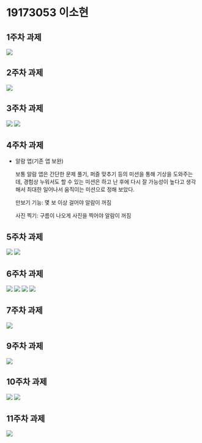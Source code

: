 # 19173053 이소현

## 1주차 과제
<img width="" height="" src="./png/강아지.png/"></img>

## 2주차 과제
<img width="" height="" src="./png/2주차 출석 과제.PNG/"></img>

## 3주차 과제

<img width="" height="" src="./png/3주차 과제 1.PNG/"></img>
<img width="" height="" src="./png/3주차 과제 2.PNG/"></img>

## 4주차 과제

  - 알람 앱(기존 앱 보완)
    
    보통 알람 앱은 간단한 문제 풀기, 퍼즐 맞추기 등의 미션을 통해 기상을 도와주는데,
    경험상 누워서도 할 수 있는 미션은 하고 난 후에 다시 잘 가능성이 높다고 생각해서
    최대한 일어나서 움직이는 미션으로 정해 보았다.
    
    만보기 기능: 몇 보 이상 걸어야 알람이 꺼짐
    
    사진 찍기: 구름이 나오게 사진을 찍어야 알람이 꺼짐
    
    
## 5주차 과제
 <img width="" height="" src="./png/강아지5.PNG/"></img>
 <img width="" height="" src="./png/고양이5.PNG/"></img>
 
## 6주차 과제
<img width="" height="" src="./png/이미지 바꾸기 전.PNG/"></img>
<img width="" height="" src="./png/이미지 바꾼 후.PNG/"></img>
<img width="" height="" src="./png/6주차 넓이.PNG/"></img>
<img width="" height="" src="./png/6주차 높이.PNG/"></img>
 
## 7주차 과제
<img width="" height="" src="./png/캡스톤 7주차 과제.PNG/"></img>

## 9주차 과제
<img width="" height="" src="./png/캡스톤 9주차 과제.png/"></img>

## 10주차 과제
<img width="" height="" src="./png/캡스톤 10주차 과제 1.PNG/"></img>
<img width="" height="" src="./png/캡스톤 10주차 과제 2.PNG/"></img>

## 11주차 과제
<img width="" height="" src="./png/캡스톤 11주차 과제.PNG/"></img>
    
